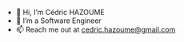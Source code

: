 - 👋 Hi, I’m Cédric HAZOUME
- 👀 I’m a Software Engineer
- 📫 Reach me out at cedric.hazoume@gmail.com

<!---
jc-cedric/jc-cedric is a ✨ special ✨ repository because its `README.md` (this file) appears on your GitHub profile.
You can click the Preview link to take a look at your changes.
--->
